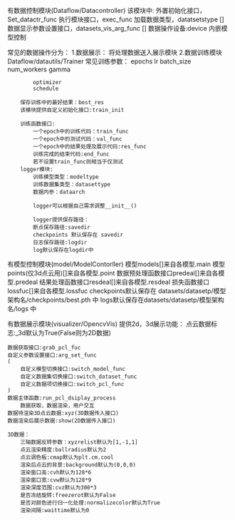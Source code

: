 有数据控制模块(Dataflow/Datacontroller)
    该模块中:
    外置初始化接口，Set_datactr_func
    执行模块接口，exec_func
    加载数据类型，datatsetstype []
    数据显示参数设置接口，datasets_vis_arg_func []
    数据操作设备:device
    内嵌模型控制

常见的数据操作分为：
    1.数据展示： 将处理数据送入展示模块
    2.数据训练模块 Dataflow/datautils/Trainer
        常见训练参数：
            epochs
            lr
            batch_size
            num_workers
            gamma

            optimizer
            schedule
            
        保存训练中的最好结果：best_res
        该模块提供自定义初始化接口:train_init

        训练函数接口:
            一个epoch中的训练代码：train_func
            一个epoch中的测试代码：val_func
            一个epoch中的结果处理及展示代码:res_func
            训练完成的结束代码:end_func
            若不设置train_func则相当于仅测试
        logger模块:
            训练模型类型：modeltype
            训练数据集类型：datasettype
            数据内参：dataarch

            logger可以根据自己需求调整__init__()

            logger提供保存路径：
            断点保存路径:savedir
            checkpoints 默认保存在 savedir
            日志保存路径:logdir
            log默认保存在logdir中
有模型控制模块(model/ModelContorller)
    模型models[]来自各模型.main
    模型points(仅3d点云用)[]来自各模型.point
    数据预处理函数接口predeal[]来自各模型.predeal
    结果处理函数接口resdeal[]来自各模型.resdeal
    损失函数接口lossfuc[]来自各模型.lossfuc
    checkpoints默认保存在 datasets/datasetp/模型架构名/checkpoints/best.pth 中
    logs默认保存在datasets/datasetp/模型架构名/logs 中

有数据展示模块(visualizer/OpencvVis)
    提供2d，3d展示功能：
    点云数据标志:_3d默认为True(False则为2D数据)

    数据获取接口:grab_pcl_fuc
    自定义参数设置接口:arg_set_func
    (
        自定义模型切换接口:switch_model_func
        自定义数据集切换接口:switch_dataset_func
        自定义数据项切换接口:switch_pcl_func
    )
    数据主体函数:run_pcl_dsiplay_process
        数据获取，数据渲染，用户交互
    数据待渲染3D点云数据:xyz(3D数据传入接口)
    数据渲染后展示数据:show(2D数据传入接口)

    3D数据：
        三轴数据反转参数：xyzrelist默认为[1,-1,1]
        点云渲染精度:ballradius默认为2
        点云调色板:cmap默认为plt.cm.cool
        渲染后点云的背景:background默认为(0,0,0)
        渲染窗口高:cvh默认为128*6
        渲染窗口宽:cvw默认为128*9
        渲染深度范围:cvz默认为300*3
        是否冻结旋转:freezerot默认为False
        是否对颜色进行归一化处理:normalizecolor默认为True
        渲染间隔:waittime默认为0
    
